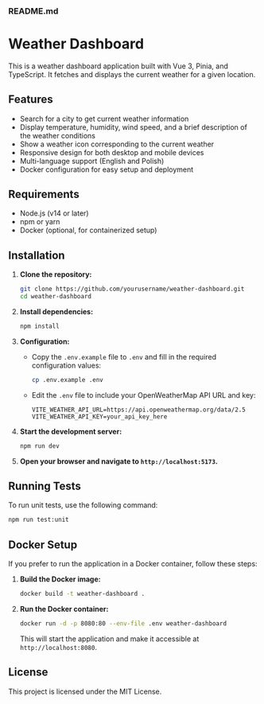 ### README.md

# Weather Dashboard

This is a weather dashboard application built with Vue 3, Pinia, and TypeScript. It fetches and displays the current weather for a given location.

## Features

- Search for a city to get current weather information
- Display temperature, humidity, wind speed, and a brief description of the weather conditions
- Show a weather icon corresponding to the current weather
- Responsive design for both desktop and mobile devices
- Multi-language support (English and Polish)
- Docker configuration for easy setup and deployment

## Requirements

- Node.js (v14 or later)
- npm or yarn
- Docker (optional, for containerized setup)

## Installation

1. **Clone the repository:**

   ```sh
   git clone https://github.com/yourusername/weather-dashboard.git
   cd weather-dashboard
   ```

2. **Install dependencies:**

   ```sh
   npm install
   ```

3. **Configuration:**

   - Copy the `.env.example` file to `.env` and fill in the required configuration values:

     ```sh
     cp .env.example .env
     ```

   - Edit the `.env` file to include your OpenWeatherMap API URL and key:

     ```env
     VITE_WEATHER_API_URL=https://api.openweathermap.org/data/2.5
     VITE_WEATHER_API_KEY=your_api_key_here
     ```

4. **Start the development server:**

   ```sh
   npm run dev
   ```

5. **Open your browser and navigate to `http://localhost:5173`.**

## Running Tests

To run unit tests, use the following command:

```sh
npm run test:unit
```

## Docker Setup

If you prefer to run the application in a Docker container, follow these steps:

1. **Build the Docker image:**

   ```sh
   docker build -t weather-dashboard .
   ```

2. **Run the Docker container:**

   ```sh
   docker run -d -p 8080:80 --env-file .env weather-dashboard
   ```

   This will start the application and make it accessible at `http://localhost:8080`.

## License

This project is licensed under the MIT License.
